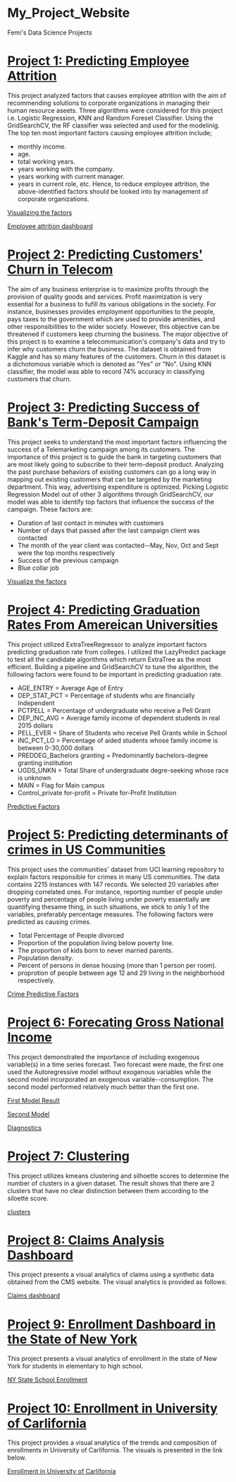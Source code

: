 # My_Project_Website
Femi's Data Science Projects
# [Project 1: Predicting Employee Attrition](https://github.com/fobembe/People-Analytics) 
This project analyzed factors that causes employee attrition with the aim of recommending solutions to corporate organizations in managing their human resource aseets. Three algorithms were considered for this project i.e. Logistic Regression, KNN and Random Foreset Classifier.  Using the GridSearchCV, the RF classifier was selected and used for the modelinig. The top ten most important factors causing employee attrition include;
* monthly income. 
* age.
* total working years. 
* years working with the company. 
* years working with current manager. 
* years in current role, etc.
Hence, to reduce employee attrition, the above-identified factors should be looked into by management of corporate organizations.

[Visualizing the factors](https://github.com/fobembe/My_Project_Website/blob/main/images/employee.png)

[Employee attrition dashboard](https://github.com/fobembe/My_Project_Website/blob/main/images/attrition.png)

# [Project 2: Predicting Customers' Churn in Telecom](https://github.com/fobembe/Telecom_Churn_Prediction)

The aim of any business enterprise is to maximize profits through the provision of quality goods and services. Profit maximization is very essential for a business to fufill its various obligations in the society. For instance, businesses provides employment opportunities to the people, pays taxes to the government which are used to provide amenities, and other responsibilities to the wider society. However, this objective can be threatened if customers keep churning the business. The major objective of this project is to examine a telecommunication's company's data and try to infer why customers churn the business. The dataset is obtained from Kaggle and has so many features of the customers. Churn in this dataset is a dichotomous variable which is denoted as "Yes" or "No".  Using KNN classifier, the model was able to record 74% accuracy in classifying customers that churn.

# [Project 3: Predicting Success of Bank's Term-Deposit Campaign](https://github.com/fobembe/Bank-Telemarketing-Campaign)
This project seeks to understand the most important factors influencing the success of a Telemarketing campaign among its customers. The importance of this project is to guide the bank in targeting customers that are most likely going to subscribe to their term-deposit product. Analyzing the past purchase behaviors of existing customers can go a long way in mapping out existing customers that can be targeted by the marketing department. This way, advertising expenditure is optimized.  Picking Logistic Regression Model out of other 3 algorithms through GridSearchCV, our model was able to identify top factors that influence the success of the campaign.  These factors are:
* Duration of last contact in minutes with customers
* Number of days that passed after the last campaign client was contacted 
* The month of the year client was contacted--May, Nov, Oct and Sept were the top months respectively
* Success of the previous campaign
* Blue collar job

[Visualize the factors](https://github.com/fobembe/My_Project_Website/blob/main/images/Telemarketing.png)

# [Project 4: Predicting Graduation Rates From Amereican Universities](https://github.com/fobembe/College-Performance-Analytics)
This project utilized ExtraTreeRegressor to analyze important factors predicting graduation rate from colleges.  I utilized the LazyPredict package to test all the candidate algorithms which return ExtraTree as the most efficient. Building a pipeline and GridSearchCV to tune the algorithm, the following factors were found to be important in predicting graduation rate.

* AGE_ENTRY = Average Age of Entry
* DEP_STAT_PCT = Percentage of students who are financially Independent
* PCTPELL = Percentage of undergraduate who receive a Pell Grant
* DEP_INC_AVG = Average family income of dependent students in real 2015 dollars
* PELL_EVER = Share of Students who receive Pell Grants while in School
* INC_PCT_LO = Percentage of aided students whose family income is between 0-30,000 dollars
* PREDDEG_Bachelors granting = Predominantly bachelors-degree granting institution
* UGDS_UNKN = Total Share of undergraduate degre-seeking whose race is unknown
* MAIN = Flag for Main campus
* Control_private for-profit = Private for-Profit Institution

[Predictive Factors](https://github.com/fobembe/My_Project_Website/blob/main/images/graduation.png)


# [Project 5: Predicting determinants of crimes in US Communities](https://github.com/fobembe/Community_Crime_Analytics)
This project uses the communities' dataset from UCI learning repository to explain factors responsible for crimes in many US communities. The data contains 2215 instances with 147 records. We selected 20 variables after dropping correlated ones. For instance, reporting number of people under poverty and percentage of people living under poverty essentially are quantifying thesame thing, in such situations, we stick to only 1 of the variables, preferably percentage measures.  The following factors were predicted as causing crimes.

* Total Percentage of People divorced 
* Proportion of the population living below poverty line. 
* The proportion of kids born to never married parents.
* Population density.
* Percent of persons in dense housing (more than 1 person per room).
* proprotion of people between age 12 and 29 living in the neighborhood respectively.

[Crime Predictive Factors](https://github.com/fobembe/My_Project_Website/blob/main/images/crimes.png)

# [Project 6: Forecating Gross National Income](https://github.com/fobembe/Time-Series-Analysis)
This project demonstrated the importance of including exogenous variable(s) in a time series forecast.  Two forecast were made, the first one used the Autoregressive model without exogenous variables while the second model incorporated an exogenous variable--consumption.  The second model performed relatively much better than the first one.

[First Model Result](https://github.com/fobembe/My_Project_Website/blob/main/images/sarima.png)

[Second Model](https://github.com/fobembe/My_Project_Website/blob/main/images/sarimax.png)

[Diagnostics](https://github.com/fobembe/My_Project_Website/blob/main/images/diagnostics.png)


# [Project 7: Clustering](https://github.com/fobembe/Clustering)
This project utilizes kmeans clustering and silhoette scores to determine the number of clusters in a given dataset.  The result shows that there are 2 clusters that have no clear distinction between them according to the siloette score.

[clusters](https://github.com/fobembe/My_Project_Website/blob/main/images/clustering.png)

# [Project 8: Claims Analysis Dashboard](https://github.com/fobembe/Healthcare-claims-visual-analytics)
This project presents a visual analytics of claims using a synthetic data obtained from the CMS website.  The visual analytics is provided as follows:

[Claims dashboard](https://github.com/fobembe/My_Project_Website/blob/main/images/claims.png)

# [Project 9: Enrollment Dashboard in the State of New York](https://github.com/fobembe/Students-Enrollments-in-New-York-State)
This project presents a visual analytics of enrollment in the state of New York for students in elementary to high school.

[NY State School Enrollment](https://github.com/fobembe/My_Project_Website/blob/main/images/Enrollment.png)


# [Project 10:  Enrollment in University of Carlifornia](https://github.com/fobembe/College-Performance-Analytics)
This project provides a visual analytics of the trends and composition of enrollments in University of Carlifornia.  The visuals is presented in the link below.

[Enrollment in University of Carlifornia](https://github.com/fobembe/My_Project_Website/blob/main/images/Carlifornia.png)
